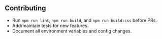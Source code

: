 ## Contributing

- Run `npm run lint`, `npm run build`, and `npm run build:css` before PRs.
- Add/maintain tests for new features.
- Document all environment variables and config changes.

